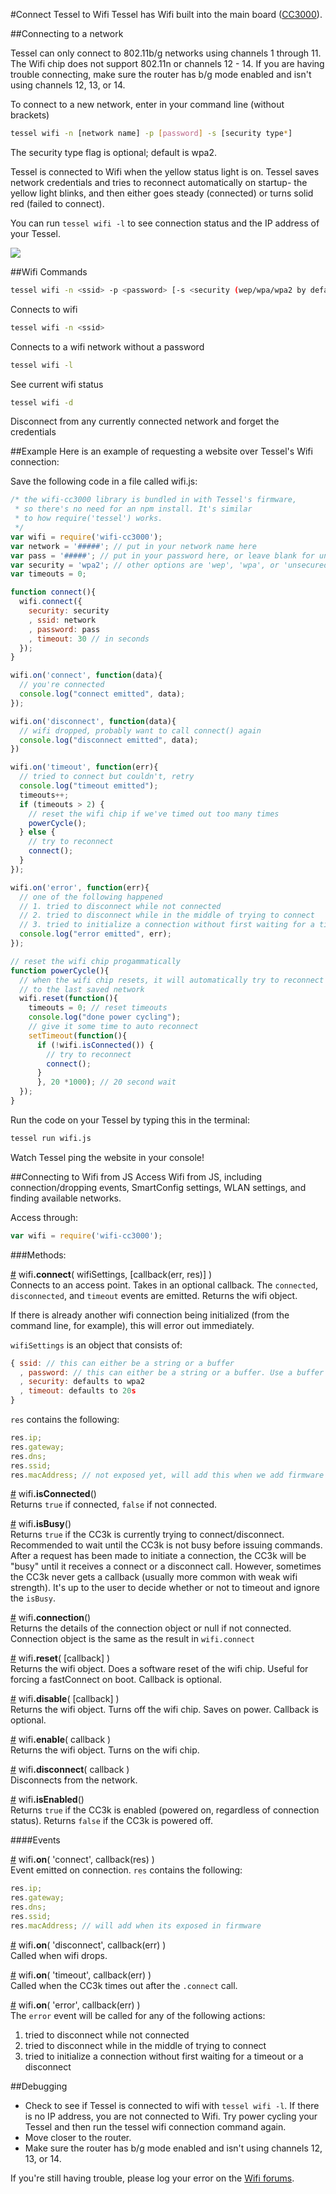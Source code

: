 #Connect Tessel to Wifi
Tessel has Wifi built into the main board ([CC3000](http://www.ti.com/lit/ds/symlink/cc3000.pdf)).

##Connecting to a network

Tessel can only connect to 802.11b/g networks using channels 1 through 11. The Wifi chip does not support 802.11n or channels 12 - 14. If you are having trouble connecting, make sure the router has b/g mode enabled and isn't using channels 12, 13, or 14.

To connect to a new network, enter in your command line (without brackets)

```.sh
tessel wifi -n [network name] -p [password] -s [security type*]
```

The security type flag is optional; default is wpa2.


Tessel is connected to Wifi when the yellow status light is on. Tessel saves network credentials and tries to reconnect automatically on startup- the yellow light blinks, and then either goes steady (connected) or turns solid red (failed to connect).

You can run `tessel wifi -l` to see connection status and the IP address of your Tessel.

<img src='https://s3.amazonaws.com/technicalmachine-assets/fre+assets/wifi.JPG'>

##Wifi Commands
```sh
tessel wifi -n <ssid> -p <password> [-s <security (wep/wpa/wpa2 by default)>]
```
Connects to wifi

```sh
tessel wifi -n <ssid>
```
Connects to a wifi network without a password

```sh
tessel wifi -l
```
See current wifi status

```sh
tessel wifi -d
```
Disconnect from any currently connected network and forget the credentials

##Example
Here is an example of requesting a website over Tessel's Wifi connection:

Save the following code in a file called wifi.js:

```js
/* the wifi-cc3000 library is bundled in with Tessel's firmware,
 * so there's no need for an npm install. It's similar
 * to how require('tessel') works.
 */ 
var wifi = require('wifi-cc3000');
var network = '#####'; // put in your network name here
var pass = '#####'; // put in your password here, or leave blank for unsecured
var security = 'wpa2'; // other options are 'wep', 'wpa', or 'unsecured'
var timeouts = 0;

function connect(){
  wifi.connect({
    security: security
    , ssid: network
    , password: pass
    , timeout: 30 // in seconds
  });
}

wifi.on('connect', function(data){
  // you're connected
  console.log("connect emitted", data);
});

wifi.on('disconnect', function(data){
  // wifi dropped, probably want to call connect() again
  console.log("disconnect emitted", data);
})

wifi.on('timeout', function(err){
  // tried to connect but couldn't, retry
  console.log("timeout emitted");
  timeouts++;
  if (timeouts > 2) {
    // reset the wifi chip if we've timed out too many times
    powerCycle();
  } else {
    // try to reconnect
    connect();
  }
});

wifi.on('error', function(err){
  // one of the following happened
  // 1. tried to disconnect while not connected
  // 2. tried to disconnect while in the middle of trying to connect
  // 3. tried to initialize a connection without first waiting for a timeout or a disconnect
  console.log("error emitted", err);
});

// reset the wifi chip progammatically
function powerCycle(){
  // when the wifi chip resets, it will automatically try to reconnect
  // to the last saved network
  wifi.reset(function(){
    timeouts = 0; // reset timeouts
    console.log("done power cycling");
    // give it some time to auto reconnect
    setTimeout(function(){
      if (!wifi.isConnected()) {
        // try to reconnect
        connect();
      }
      }, 20 *1000); // 20 second wait
  });
}
```

Run the code on your Tessel by typing this in the terminal:

```sh
tessel run wifi.js
```
Watch Tessel ping the website in your console!


##Connecting to Wifi from JS
Access Wifi from JS, including connection/dropping events, SmartConfig settings, WLAN settings, and finding available networks.

Access through:

```js
var wifi = require('wifi-cc3000');
```

###Methods:

&#x20;<a href="#api-wifi-connect-wifiSettings-callback-err-res" name="api-wifi-connect-wifiSettings-callback-err-res">#</a> wifi<b>.connect</b>( wifiSettings, [callback(err, res)] )  
Connects to an access point. Takes in an optional callback. The `connected`, `disconnected`, and `timeout` events are emitted. Returns the wifi object.

If there is already another wifi connection being initialized (from the command line, for example), this will error out immediately.

`wifiSettings` is an object that consists of:

```js
{ ssid: // this can either be a string or a buffer
  , password: // this can either be a string or a buffer. Use a buffer if you need to pass in hex.
  , security: defaults to wpa2 
  , timeout: defaults to 20s
}
```

`res` contains the following:

```js
res.ip;
res.gateway;
res.dns;
res.ssid;
res.macAddress; // not exposed yet, will add this when we add firmware support for mac address
```

&#x20;<a href="#api-wifi-isConnected" name="api-wifi-isConnected">#</a> wifi<b>.isConnected</b>()  
Returns `true` if connected, `false` if not connected.

&#x20;<a href="#api-wifi-isBusy" name="api-wifi-isBusy">#</a> wifi<b>.isBusy</b>()  
Returns `true` if the CC3k is currently trying to connect/disconnect. Recommended to wait until the CC3k is not busy before issuing commands. After a request has been made to initiate a connection, the CC3k will be "busy" until it receives a connect or a disconnect call. However, sometimes the CC3k never gets a callback (usually more common with weak wifi strength). It's up to the user to decide whether or not to timeout and ignore the `isBusy`.

&#x20;<a href="#api-wifi-connection" name="api-wifi-connection">#</a> wifi<b>.connection</b>()  
Returns the details of the connection object or null if not connected. Connection object is the same as the result in `wifi.connect`

&#x20;<a href="#api-wifi-reset-callback" name="api-wifi-reset-callback">#</a> wifi<b>.reset</b>( [callback] )  
Returns the wifi object. Does a software reset of the wifi chip. Useful for forcing a fastConnect on boot. Callback is optional.

&#x20;<a href="#api-wifi-disable-callback" name="api-wifi-disable-callback">#</a> wifi<b>.disable</b>( [callback] )  
Returns the wifi object. Turns off the wifi chip. Saves on power. Callback is optional.

&#x20;<a href="#api-wifi-enable-callback" name="api-wifi-enable-callback">#</a> wifi<b>.enable</b>( callback )  
Returns the wifi object. Turns on the wifi chip.

&#x20;<a href="#api-wifi-disconnect-callback" name="api-wifi-disconnect-callback">#</a> wifi<b>.disconnect</b>( callback )  
Disconnects from the network.

&#x20;<a href="#api-wifi-isEnabled" name="api-wifi-isEnabled">#</a> wifi<b>.isEnabled</b>()  
Returns `true` if the CC3k is enabled (powered on, regardless of connection status). Returns `false` if the CC3k is powered off.

####Events

&#x20;<a href="#api-wifi-on-connect-callback-err-res" name="api-wifi-on-connect-callback-err-res">#</a> wifi<b>.on</b>( 'connect', callback(res) )  
Event emitted on connection. `res` contains the following:

```js
res.ip;
res.gateway;
res.dns;
res.ssid;
res.macAddress; // will add when its exposed in firmware
```

&#x20;<a href="#api-wifi-on-disconnect-callback-err" name="api-wifi-on-disconnect-callback-err">#</a> wifi<b>.on</b>( 'disconnect', callback(err) )  
Called when wifi drops.

&#x20;<a href="#api-wifi-on-timeout-callback-err" name="api-wifi-on-timeout-callback-err">#</a> wifi<b>.on</b>( 'timeout', callback(err) )  
Called when the CC3k times out after the `.connect` call.

&#x20;<a href="#api-wifi-on-error-callback-err" name="api-wifi-on-error-callback-err">#</a> wifi<b>.on</b>( 'error', callback(err) )  
The `error` event will be called for any of the following actions:

1. tried to disconnect while not connected
2. tried to disconnect while in the middle of trying to connect
1. tried to initialize a connection without first waiting for a timeout or a disconnect

##Debugging
* Check to see if Tessel is connected to wifi with `tessel wifi -l`. If there is no IP address, you are not connected to Wifi. Try power cycling your Tessel and then run the tessel wifi connection command again.
* Move closer to the router.
* Make sure the router has b/g mode enabled and isn't using channels 12, 13, or 14.

If you're still having trouble, please log your error on the [Wifi forums](http://forums.tessel.io/category/wifi).
